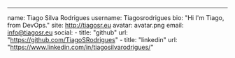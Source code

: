 ---
name: Tiago Silva Rodrigues
username: Tiagosrodrigues
bio: "Hi I'm Tiago, from DevOps."
site: http://tiagosr.eu
avatar: avatar.png
email: info@tiagosr.eu
social:
    - title: "github"
      url: "https://github.com/TiagoSRodrigues"
    - title: "linkedin"
      url: "https://www.linkedin.com/in/tiagosilvarodrigues/"
